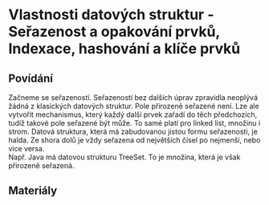 Vlastnosti datových struktur - Seřazenost a opakování prvků, Indexace, hashování a klíče prvků
===

Povídání
---

Začneme se seřazeností. Seřazeností bez dalších úprav zpravidla neoplývá žádná z klasických datových struktur. Pole přirozeně seřazené není. Lze ale vytvořit mechanismus, který každý další prvek zařadí do těch předchozích, tudíž takové pole seřazené být může. To samé platí pro linked list, množinu i strom. Datová struktura, která má zabudovanou jistou formu seřazenosti, je halda. Ze shora dolů je vždy seřazena od největších čísel po nejmenší, nebo vice versa.                     
Např. Java má datovou strukturu TreeSet. To je množina, která je však přirozeně seřazená.                   



Materiály
---
